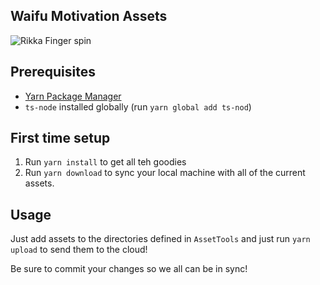 Waifu Motivation Assets
---

![Rikka Finger spin](https://waifu.assets.unthrottled.io/visuals/rikka-spin.gif)

## Prerequisites

- [Yarn Package Manager](https://classic.yarnpkg.com/en/docs/install/#debian-stable)
- `ts-node` installed globally (run `yarn global add ts-nod`)


## First time setup

1. Run `yarn install` to get all teh goodies
1. Run `yarn download` to sync your local machine with all of the current assets.

## Usage

Just add assets to the directories defined in `AssetTools` and just run `yarn upload` to send them to the cloud!


Be sure to commit your changes so we all can be in sync!
